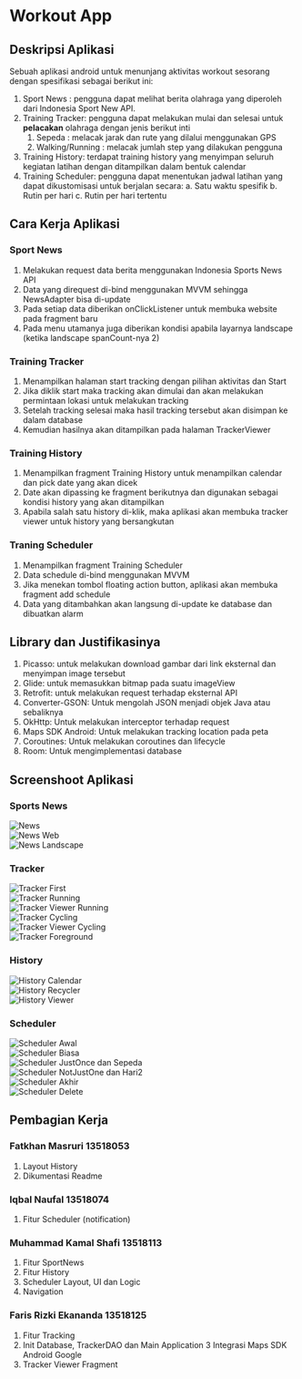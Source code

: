 # Workout App

## Deskripsi Aplikasi

Sebuah aplikasi android untuk menunjang aktivitas workout sesorang dengan spesifikasi sebagai berikut ini:
1. Sport News : pengguna dapat melihat berita olahraga yang diperoleh dari Indonesia Sport New API.
2. Training Tracker: pengguna dapat melakukan mulai dan selesai untuk **pelacakan** olahraga dengan jenis berikut inti
    1. Sepeda : melacak jarak dan rute yang dilalui menggunakan GPS
    2. Walking/Running : melacak jumlah step yang dilakukan pengguna
3. Training History: terdapat training history yang menyimpan seluruh kegiatan latihan dengan ditampilkan dalam bentuk calendar
4. Training Scheduler: pengguna dapat menentukan jadwal latihan yang dapat dikustomisasi untuk berjalan secara:
    a. Satu waktu spesifik
    b. Rutin per hari
    c. Rutin per hari tertentu

## Cara Kerja Aplikasi
### Sport News
1. Melakukan request data berita menggunakan Indonesia Sports News API
2. Data yang direquest di-bind menggunakan MVVM sehingga NewsAdapter bisa di-update
3. Pada setiap data diberikan onClickListener untuk membuka website pada fragment baru
4. Pada menu utamanya juga diberikan kondisi apabila layarnya landscape (ketika landscape spanCount-nya 2)
### Training Tracker
1. Menampilkan halaman start tracking dengan pilihan aktivitas dan Start
2. Jika diklik start maka tracking akan dimulai dan akan melakukan permintaan lokasi untuk melakukan tracking
3. Setelah tracking selesai maka hasil tracking tersebut akan disimpan ke dalam database
4. Kemudian hasilnya akan ditampilkan pada halaman TrackerViewer
### Training History
1. Menampilkan fragment Training History untuk menampilkan calendar dan pick date yang akan dicek
2. Date akan dipassing ke fragment berikutnya dan digunakan sebagai kondisi history yang akan ditampilkan
3. Apabila salah satu history di-klik, maka aplikasi akan membuka tracker viewer untuk history yang bersangkutan
### Traning Scheduler
1. Menampilkan fragment Training Scheduler
2. Data schedule di-bind menggunakan MVVM
3. Jika menekan tombol floating action button, aplikasi akan membuka fragment add schedule
5. Data yang ditambahkan akan langsung di-update ke database dan dibuatkan alarm

## Library dan Justifikasinya
1. Picasso: untuk melakukan download gambar dari link eksternal dan menyimpan image tersebut
2. Glide: untuk memasukkan bitmap pada suatu imageView
3. Retrofit: untuk melakukan request terhadap eksternal API
4. Converter-GSON: Untuk mengolah JSON menjadi objek Java atau sebaliknya
5. OkHttp: Untuk melakukan interceptor terhadap request
6. Maps SDK Android: Untuk melakukan tracking location pada peta
7. Coroutines: Untuk melakukan coroutines dan lifecycle
8. Room: Untuk mengimplementasi database

## Screenshoot Aplikasi
### Sports News
![News](assets/news.png)  
![News Web](assets/newsweb.png)  
![News Landscape](assets/newslandscape.png)  

### Tracker
![Tracker First](assets/trackerfirst.png)  
![Tracker Running](assets/trackerrunning.png)  
![Tracker Viewer Running](assets/trackerviewerrunning.png)  
![Tracker Cycling](assets/trackercycling.png)  
![Tracker Viewer Cycling](assets/trackerviewercycling.png)  
![Tracker Foreground](assets/trackerforeground.png)  

### History
![History Calendar](assets/historycalendar.png)  
![History Recycler](assets/historyrecycler.png)  
![History Viewer](assets/historyviewer.png)  

### Scheduler
![Scheduler Awal](assets/schedulerawal.png)  
![Scheduler Biasa](assets/schedulerbiasa.png)  
![Scheduler JustOnce dan Sepeda](assets/schedulersepedajustonce.png)  
![Scheduler NotJustOne dan Hari2](assets/schedulernotjustonce.png)  
![Scheduler Akhir](assets/schedulerakhir.png)  
![Scheduler Delete](assets/schedulerdelete.png)  

## Pembagian Kerja
### Fatkhan Masruri 13518053
1. Layout History
2. Dikumentasi Readme
### Iqbal Naufal 13518074
1. Fitur Scheduler (notification)
### Muhammad Kamal Shafi 13518113
1. Fitur SportNews
2. Fitur History
3. Scheduler Layout, UI dan Logic
4. Navigation
### Faris Rizki Ekananda 13518125
1. Fitur Tracking
2. Init Database, TrackerDAO dan Main Application
3  Integrasi Maps SDK Android Google
4. Tracker Viewer Fragment